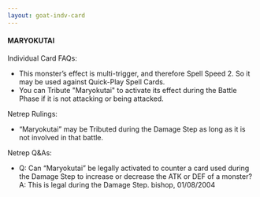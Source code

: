```yaml
---
layout: goat-indv-card
---
```


#### MARYOKUTAI

Individual Card FAQs:

*   This monster’s effect is multi-trigger, and therefore Spell Speed 2. So it may be used against Quick-Play Spell Cards.
*   You can Tribute "Maryokutai" to activate its effect during the Battle Phase if it is not attacking or being attacked.

Netrep Rulings:

*   “Maryokutai” may be Tributed during the Damage Step as long as it is not involved in that battle.

Netrep Q&As:

*   Q: Can “Maryokutai” be legally activated to counter a card used during the Damage Step to increase or decrease the ATK or DEF of a monster?  
    A: This is legal during the Damage Step. bishop, 01/08/2004
